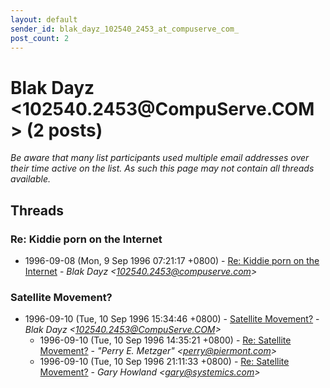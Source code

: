 ```yaml
---
layout: default
sender_id: blak_dayz_102540_2453_at_compuserve_com_
post_count: 2
---
```


# Blak Dayz <102540.2453<span>@</span>CompuServe.COM> (2 posts)

_Be aware that many list participants used multiple email addresses over their time active on the list. As such this page may not contain all threads available._

## Threads

### Re: Kiddie porn on the Internet
+ 1996-09-08 (Mon, 9 Sep 1996 07:21:17 +0800) - [Re: Kiddie porn on the Internet](/archive/1996/09/93e4f1a808c71704e65c633486723a3dee31a953dd6888cec6b3cf4034a36314) - _Blak Dayz \<102540.2453@compuserve.com\>_

### Satellite Movement?
+ 1996-09-10 (Tue, 10 Sep 1996 15:34:46 +0800) - [Satellite Movement?](/archive/1996/09/b9011fa15595f894e5f78bce3770ff7b345af7defd21afbe247ced960fa11231) - _Blak Dayz \<102540.2453@CompuServe.COM\>_
  + 1996-09-10 (Tue, 10 Sep 1996 14:35:21 +0800) - [Re: Satellite Movement?](/archive/1996/09/17db0708c17c8e2c84e053e7149a017c270b8938ed22f6c5038e770ee5707876) - _"Perry E. Metzger" \<perry@piermont.com\>_
  + 1996-09-10 (Tue, 10 Sep 1996 21:11:33 +0800) - [Re: Satellite Movement?](/archive/1996/09/07774db74610a4eec56311f79debfafbdc5d892e34739e09863a02a39f9b8648) - _Gary Howland \<gary@systemics.com\>_

